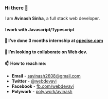 ### Hi there 👋

I am **Avinash Sinha**, a full stack web developer.

#### I work with Javascript/Typescript
#### 🔭 I’ve done 3 months internship at [opecise.com](https://opecise.com)
#### 👯 I’m looking to collaborate on Web dev.
#### 📫 How to reach me: 

- **Email** - savinash2608@gmail.com
- **Twitter** - [@webdevavi](https://twitter.com/webdevavi)
- **Facebook** - [fb.com/webdevavi](https://facebook.com/webdevavi)
- **Polywork** - [poly.work/avinash](https://poly.work/avinash)


